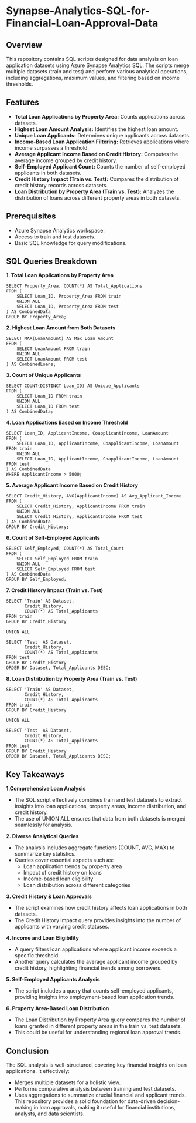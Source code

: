 # Synapse-Analytics-SQL-for-Financial-Loan-Approval-Data

## Overview
This repository contains SQL scripts designed for data analysis on loan application datasets using Azure Synapse Analytics SQL. The scripts merge multiple datasets (train and test) and perform various analytical operations, including aggregations, maximum values, and filtering based on income thresholds.

## Features
- **Total Loan Applications by Property Area:** Counts applications across datasets.
- **Highest Loan Amount Analysis:** Identifies the highest loan amount.
- **Unique Loan Applicants:** Determines unique applicants across datasets.
- **Income-Based Loan Application Filtering:** Retrieves applications where income surpasses a threshold.
- **Average Applicant Income Based on Credit History:** Computes the average income grouped by credit history.
- **Self-Employed Applicant Count:** Counts the number of self-employed applicants in both datasets.
- **Credit History Impact (Train vs. Test):** Compares the distribution of credit history records across datasets.
- **Loan Distribution by Property Area (Train vs. Test):** Analyzes the distribution of loans across different property areas in both datasets.

## Prerequisites
* Azure Synapse Analytics workspace.
* Access to train and test datasets.
* Basic SQL knowledge for query modifications.
  
## SQL Queries Breakdown

**1. Total Loan Applications by Property Area**

```
SELECT Property_Area, COUNT(*) AS Total_Applications
FROM (
    SELECT Loan_ID, Property_Area FROM train
    UNION ALL
    SELECT Loan_ID, Property_Area FROM test
) AS CombinedData
GROUP BY Property_Area;
```
**2. Highest Loan Amount from Both Datasets**

```
SELECT MAX(LoanAmount) AS Max_Loan_Amount
FROM (
    SELECT LoanAmount FROM train
    UNION ALL
    SELECT LoanAmount FROM test
) AS CombinedLoans;
```
**3. Count of Unique Applicants**
```
SELECT COUNT(DISTINCT Loan_ID) AS Unique_Applicants
FROM (
    SELECT Loan_ID FROM train
    UNION ALL
    SELECT Loan_ID FROM test
) AS CombinedData;
```
**4. Loan Applications Based on Income Threshold**

```
SELECT Loan_ID, ApplicantIncome, CoapplicantIncome, LoanAmount
FROM (
    SELECT Loan_ID, ApplicantIncome, CoapplicantIncome, LoanAmount FROM train
    UNION ALL
    SELECT Loan_ID, ApplicantIncome, CoapplicantIncome, LoanAmount FROM test
) AS CombinedData
WHERE ApplicantIncome > 5000;
```
**5. Average Applicant Income Based on Credit History**
```
SELECT Credit_History, AVG(ApplicantIncome) AS Avg_Applicant_Income
FROM (
    SELECT Credit_History, ApplicantIncome FROM train
    UNION ALL
    SELECT Credit_History, ApplicantIncome FROM test
) AS CombinedData
GROUP BY Credit_History;
```
**6. Count of Self-Employed Applicants**
```
SELECT Self_Employed, COUNT(*) AS Total_Count
FROM (
    SELECT Self_Employed FROM train
    UNION ALL
    SELECT Self_Employed FROM test
) AS CombinedData
GROUP BY Self_Employed;
```
**7. Credit History Impact (Train vs. Test)**

```
SELECT 'Train' AS Dataset, 
       Credit_History, 
       COUNT(*) AS Total_Applicants
FROM train
GROUP BY Credit_History

UNION ALL

SELECT 'Test' AS Dataset, 
       Credit_History, 
       COUNT(*) AS Total_Applicants
FROM test
GROUP BY Credit_History
ORDER BY Dataset, Total_Applicants DESC;
```
**8. Loan Distribution by Property Area (Train vs. Test)**

```
SELECT 'Train' AS Dataset, 
       Credit_History, 
       COUNT(*) AS Total_Applicants
FROM train
GROUP BY Credit_History

UNION ALL

SELECT 'Test' AS Dataset, 
       Credit_History, 
       COUNT(*) AS Total_Applicants
FROM test
GROUP BY Credit_History
ORDER BY Dataset, Total_Applicants DESC;
```

## Key Takeaways

**1.Comprehensive Loan Analysis**

* The SQL script effectively combines train and test datasets to extract insights into loan applications, property areas, income distribution, and credit history.
* The use of UNION ALL ensures that data from both datasets is merged seamlessly for analysis.
  
**2. Diverse Analytical Queries**
* The analysis includes aggregate functions (COUNT, AVG, MAX) to summarize key statistics.
* Queries cover essential aspects such as:
    -  Loan application trends by property area
    -  Impact of credit history on loans
    -  Income-based loan eligibility 
    -  Loan distribution across different categories
        
**3. Credit History & Loan Approvals**

* The script examines how credit history affects loan applications in both datasets.
* The Credit History Impact query provides insights into the number of applicants with varying credit statuses.
  
**4. Income and Loan Eligibility**

* A query filters loan applications where applicant income exceeds a specific threshold.
* Another query calculates the average applicant income grouped by credit history, highlighting financial trends among borrowers.
  
**5. Self-Employed Applicants Analysis**

* The script includes a query that counts self-employed applicants, providing insights into employment-based loan application trends.
  
**6. Property Area-Based Loan Distribution**

* The Loan Distribution by Property Area query compares the number of loans granted in different property areas in the train vs. test datasets.
* This could be useful for understanding regional loan approval trends.

## Conclusion
The SQL analysis is well-structured, covering key financial insights on loan applications. It effectively:

* Merges multiple datasets for a holistic view.
* Performs comparative analysis between training and test datasets.
* Uses aggregations to summarize crucial financial and applicant trends.
This repository provides a solid foundation for data-driven decision-making in loan approvals, making it useful for financial institutions, analysts, and data scientists.




























